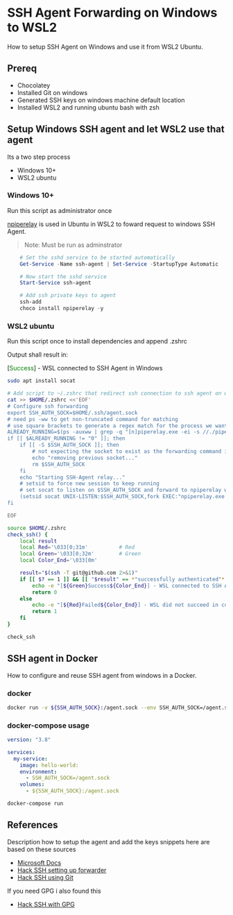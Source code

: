 # SSH Agent Forwarding on Windows to WSL2

How to setup SSH Agent on Windows and use it from WSL2 Ubuntu.

## Prereq

- Chocolatey
- Installed Git on windows
- Generated SSH keys on windows machine default location
- Installed WSL2 and running ubuntu bash with zsh

## Setup Windows SSH agent and let WSL2 use that agent

Its a two step process

- Windows 10+
- WSL2 ubuntu

### Windows 10+
Run this script as administrator once

[npiperelay](https://github.com/jstarks/npiperelay) is used in Ubuntu in WSL2 to foward request to windows SSH Agent.

> Note: Must be run as adminstrator

``` powershell
    # Set the sshd service to be started automatically
    Get-Service -Name ssh-agent | Set-Service -StartupType Automatic

    # Now start the sshd service
    Start-Service ssh-agent

    # Add ssh private keys to agent
    ssh-add
    choco install npiperelay -y
```

### WSL2 ubuntu

Run this script once to install dependencies and append .zshrc

Output shall result in:

[<span style="color:green">Success</span>] - WSL connected to SSH Agent in Windows

``` bash
sudo apt install socat

# Add script to ~/.zshrc that redirect ssh connection to ssh agent on windows
cat >> $HOME/.zshrc <<'EOF'
# Configure ssh forwarding
export SSH_AUTH_SOCK=$HOME/.ssh/agent.sock
# need ps -ww to get non-truncated command for matching
# use square brackets to generate a regex match for the process we want but that doesn't match the grep command running it!
ALREADY_RUNNING=$(ps -auxww | grep -q "[n]piperelay.exe -ei -s //./pipe/openssh-ssh-agent"; echo $?)
if [[ $ALREADY_RUNNING != "0" ]]; then
    if [[ -S $SSH_AUTH_SOCK ]]; then
        # not expecting the socket to exist as the forwarding command isn't running (http://www.tldp.org/LDP/abs/html/fto.html)
        echo "removing previous socket..."
        rm $SSH_AUTH_SOCK
    fi
    echo "Starting SSH-Agent relay..."
    # setsid to force new session to keep running
    # set socat to listen on $SSH_AUTH_SOCK and forward to npiperelay which then forwards to openssh-ssh-agent on windows
    (setsid socat UNIX-LISTEN:$SSH_AUTH_SOCK,fork EXEC:"npiperelay.exe -ei -s //./pipe/openssh-ssh-agent",nofork &) >/dev/null 2>&1
fi

EOF

source $HOME/.zshrc
check_ssh() {
    local result
    local Red='\033[0;31m'          # Red
    local Green='\033[0;32m'        # Green
    local Color_End='\033[0m'

    result="$(ssh -T git@github.com 2>&1)"
    if [[ $? == 1 ]] && [[ "$result" == *"successfully authenticated"* ]]; then
        echo -e "[${Green}Success${Color_End}] - WSL connected to SSH Agent in Windows"
        return 0
    else
        echo -e "[${Red}Failed${Color_End}] - WSL did not succeed in connecting to SSH Agent in Windows"
        return 1
    fi
}

check_ssh
```

## SSH agent in Docker

How to configure and reuse SSH agent from windows in a Docker.

### docker

``` bash
docker run -v ${SSH_AUTH_SOCK}:/agent.sock --env SSH_AUTH_SOCK=/agent.sock
```

### docker-compose usage

``` yaml
version: "3.8"

services:
  my-service:
    image: hello-world:
    environment:
      - SSH_AUTH_SOCK=/agent.sock
    volumes:
      - ${SSH_AUTH_SOCK}:/agent.sock
```

``` bash
docker-compose run
```

## References

Description how to setup the agent and add the keys snippets here are based on these sources

- [Microsoft Docs](https://docs.microsoft.com/en-us/windows-server/administration/openssh/openssh_keymanagement)
- [Hack SSH setting up forwarder](https://stuartleeks.com/posts/wsl-ssh-key-forward-to-windows/)
- [Hack SSH using Git](https://stuartleeks.com/posts/git-for-windows-ssh-key-passphrases/)

If you need GPG i also found this

- [Hack SSH with GPG](https://blog.nimamoh.net/yubi-key-gpg-wsl2/)
